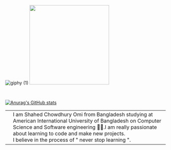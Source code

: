 ![giphy (1)](https://user-images.githubusercontent.com/62134536/138179396-9e04ce22-12a3-4c5e-b9e6-fe1b09a181aa.gif)
<img src="https://user-images.githubusercontent.com/62134536/138179396-9e04ce22-12a3-4c5e-b9e6-fe1b09a181aa.gif" width="250" height="250"/>

<table border="0">
 <tr>
    <td></td>
    <td>I am Shahed Chowdhury Omi from Bangladesh studying at American International University of Bangladesh on Computer Science and Software engineering 👨‍💻.I am really     passionate about learning to code and make new projects. <br/>
I believe in the process of " never stop learning ".
  </td>
 </tr>

<br/>


[![Anurag's GitHub stats](https://github-readme-stats.vercel.app/api?username=Shahed1998)](https://github.com/anuraghazra/github-readme-stats)
 



